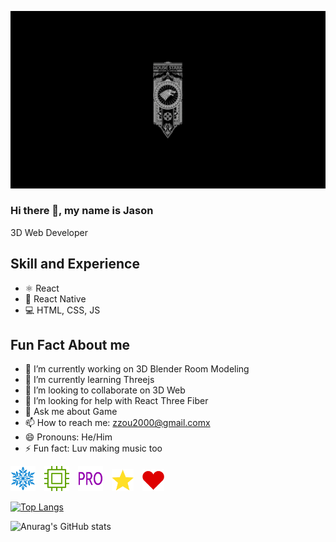 
![3D Web Developer ](https://github.com/Jkeroromk/Jkeroromk/blob/main/house-stark-banner-minimalist-black-x4smirsgbj27we6l.jpg)

### Hi there 👋, my name is Jason
3D Web Developer 

## Skill and Experience
* ⚛ React
* 📱 React Native
* 💻 HTML, CSS, JS

## Fun Fact About me
- 🔭 I’m currently working on 3D Blender Room Modeling 
- 🌱 I’m currently learning Threejs 
- 👯 I’m looking to collaborate on 3D Web 
- 🤔 I’m looking for help with React Three Fiber  
- 💬 Ask me about Game  
- 📫 How to reach me: zzou2000@gmail.comx
- 😄 Pronouns: He/Him 
- ⚡ Fun fact: Luv making music too 


<a href='https://archiveprogram.github.com/'><img src='https://raw.githubusercontent.com/acervenky/animated-github-badges/master/assets/acbadge.gif' width='40' height='40'></a> <a href='https://docs.github.com/en/developers'><img src='https://raw.githubusercontent.com/acervenky/animated-github-badges/master/assets/devbadge.gif' width='40' height='40'></a> <a href='https://github.com/pricing'><img src='https://raw.githubusercontent.com/acervenky/animated-github-badges/master/assets/pro.gif' width='40' height='40'></a> <a href='https://stars.github.com/'><img src='https://raw.githubusercontent.com/acervenky/animated-github-badges/master/assets/starbadge.gif' width='35' height='35'></a> <a href='https://docs.github.com/en/github/supporting-the-open-source-community-with-github-sponsors'><img src='https://raw.githubusercontent.com/acervenky/animated-github-badges/master/assets/sponsorbadge.gif' width='35' height='35'></a> 

[![Top Langs](https://github-readme-stats.vercel.app/api/top-langs/?username=Jkeroromk&layout=compact&card_width=1000px)](https://github.com/anuraghazra/github-readme-stats)

![Anurag's GitHub stats](https://github-readme-stats.vercel.app/api?username=Jkeroromk&theme=dark&show_icons=true&card_width=1000px)

